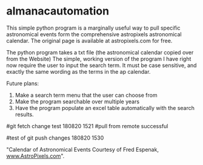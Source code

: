 # almanacautomation

This simple python program is a marginally useful way to pull specific astronomical events form the comprehensive astropixels astronomical calendar. The original page is available at astropixels.com for free.

The python program takes a txt file (the astronomical calendar copied over from the Website)
The simple, working version of the program I have right now require the user to input the search term. It must be case sensitive, and exactly the same wording as the terms in the ap calendar.

Future plans: 
1. Make a search term menu that the user can choose from
2. Make the program searchable over multiple years
3. Have the program populate an excel table automatically with the search results. 


#git fetch change test 180820 1521
#pull from remote successful

#test of git push changes 180820 1530

"Calendar of Astronomical Events Courtesy of Fred Espenak, www.AstroPixels.com".
